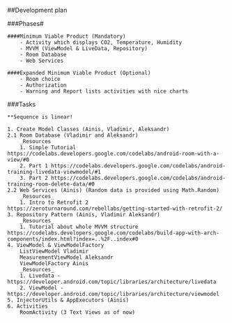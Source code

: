 ##Development plan

###Phases#

	####Minimum Viable Product (Mandatory)
		- Activity which displays CO2, Temperature, Humidity
		- MVVM (ViewModel & LiveData, Repository)
		- Room Database
		- Web Services

	####Expanded Minimum Viable Product (Optional)
		- Room choice
		- Authorization
		- Warning and Report lists activities with nice charts

###Tasks

	**Sequence is linear!

	1. Create Model Classes (Ainis, Vladimir, Aleksandr)
	2.1 Room Database (Vladimir and Aleksandr)
		_Resources
		1. Simple Tutorial https://codelabs.developers.google.com/codelabs/android-room-with-a-view/#0
		2. Part 1 https://codelabs.developers.google.com/codelabs/android-training-livedata-viewmodel/#1
		3. Part 2 https://codelabs.developers.google.com/codelabs/android-training-room-delete-data/#0
	2.2 Web Services (Ainis) (Random data is provided using Math.Random)
		_Resources_
		1. Intro to Retrofit 2 https://zeroturnaround.com/rebellabs/getting-started-with-retrofit-2/ 
	3. Repository Pattern (Ainis, Vladimir Aleksandr)
		_Resources_
		1. Tutorial about whole MVVM structure https://codelabs.developers.google.com/codelabs/build-app-with-arch-components/index.html?index=..%2F..index#0
	4. ViewModel & ViewModelFactory
		ListViewModel Vladimir
		MeasurementViewModel Aleksandr
		ViewModelFactory Ainis
		_Resources_
		1. Livedata - https://developer.android.com/topic/libraries/architecture/livedata
		2. ViewModel - https://developer.android.com/topic/libraries/architecture/viewmodel
	5. InjectorUtils & AppExecutors (Ainis)
	6. Activities
		RoomActivity (3 Text Views as of now)

